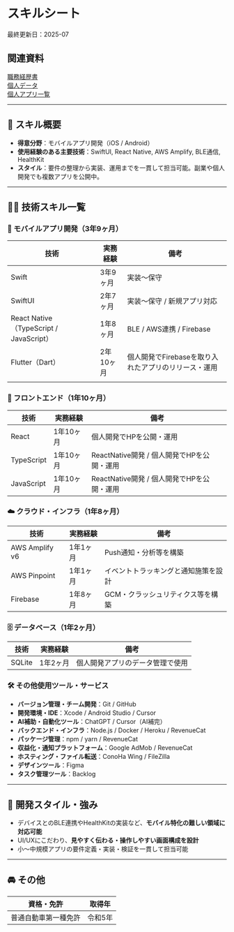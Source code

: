 # スキルシート
最終更新日：2025-07

## 関連資料
[職務経歴書](/README.md)  
[個人データ](/personal-data.md)  
[個人アプリ一覧](/personal-results-list.md)  

---

## 🧭 スキル概要
- **得意分野**：モバイルアプリ開発（iOS / Android）  
- **使用経験のある主要技術**：SwiftUI, React Native, AWS Amplify, BLE通信, HealthKit  
- **スタイル**：要件の整理から実装、運用までを一貫して担当可能。副業や個人開発でも複数アプリを公開中。

---

## 🧑‍💻 技術スキル一覧

### 📱 モバイルアプリ開発（3年9ヶ月）
| 技術 | 実務経験 | 備考 |
|------|------------|------|
| Swift | 3年9ヶ月 | 実装〜保守 |
| SwiftUI | 2年7ヶ月 | 実装〜保守 / 新規アプリ対応 |
| React Native（TypeScript / JavaScript） | 1年8ヶ月 | BLE / AWS連携 / Firebase |
| Flutter（Dart） | 2年10ヶ月 | 個人開発でFirebaseを取り入れたアプリのリリース・運用 |
|  |  |

### 🧩 フロントエンド（1年10ヶ月）
| 技術 | 実務経験 | 備考 |
|------|------------|------|
| React | 1年10ヶ月 | 個人開発でHPを公開・運用 |
| TypeScript | 1年10ヶ月 | ReactNative開発 / 個人開発でHPを公開・運用 |
| JavaScript | 1年10ヶ月 | ReactNative開発 / 個人開発でHPを公開・運用 |

### ☁️ クラウド・インフラ（1年8ヶ月）
| 技術 | 実務経験 | 備考 |
|------|------------|------|
| AWS Amplify v6 | 1年1ヶ月 | Push通知・分析等を構築 |
| AWS Pinpoint | 1年1ヶ月 | イベントトラッキングと通知施策を設計 |
| Firebase | 1年8ヶ月 | GCM・クラッシュリティクス等を構築 |

### 🗄️ データベース（1年2ヶ月）
| 技術 | 実務経験 | 備考 |
|------|------------|------|
| SQLite | 1年2ヶ月 | 個人開発アプリのデータ管理で使用 |

### 🛠️ その他使用ツール・サービス
- **バージョン管理・チーム開発**：Git / GitHub  
- **開発環境・IDE**：Xcode / Android Studio / Cursor  
- **AI補助・自動化ツール**：ChatGPT / Cursor（AI補完）
- **バックエンド・インフラ**：Node.js / Docker / Heroku / RevenueCat
- **パッケージ管理**：npm / yarn / RevenueCat  
- **収益化・通知プラットフォーム**：Google AdMob / RevenueCat  
- **ホスティング・ファイル転送**：ConoHa Wing / FileZilla  
- **デザインツール**：Figma  
- **タスク管理ツール**：Backlog  
---

## 🎯 開発スタイル・強み
- デバイスとのBLE連携やHealthKitの実装など、**モバイル特化の難しい領域に対応可能**
- UI/UXにこだわり、**見やすく伝わる・操作しやすい画面構成を設計**
- 小〜中規模アプリの要件定義・実装・検証を一貫して担当可能

---


<!--
経験年数の開始日
Swift（CALDIリリース日）：2021年10月
Flutter（オールタイマーリリース日）：2022年1月
Firebase（ドライファン+Todoアプリで継続）：2023-11月
React（HP公開日）：2023年11月
-->

## 🚘 その他
| 資格・免許 | 取得年 |
|------|----------|
| 普通自動車第一種免許 | 令和5年 |
